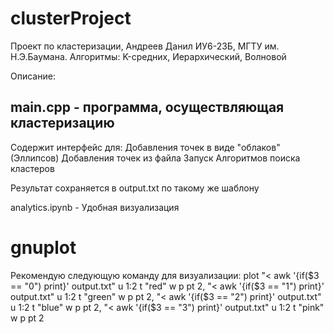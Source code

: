 # clusterProject
Проект по кластеризации, Андреев Данил ИУ6-23Б, МГТУ им. Н.Э.Баумана. 
Алгоритмы: K-средних, Иерархический, Волновой

Описание:

main.cpp - программа, осуществляющая кластеризацию
-
Содержит интерфейс для:
Добавления точек в виде "облаков" (Эллипсов)
Добавления точек из файла
Запуск Алгоритмов поиска кластеров

Результат сохраняется в output.txt по такому же шаблону

analytics.ipynb - Удобная визуализация

# gnuplot
Рекомендую следующую команду для визуализации:
plot "< awk '{if($3 == \"0\") print}' output.txt" u 1:2 t "red" w p pt 2, "< awk '{if($3 == \"1\") print}' output.txt" u 1:2 t "green" w p pt 2, "< awk '{if($3 == \"2\") print}' output.txt" u 1:2 t "blue" w p pt 2, "< awk '{if($3 == \"3\") print}' output.txt" u 1:2 t "pink" w p pt 2
